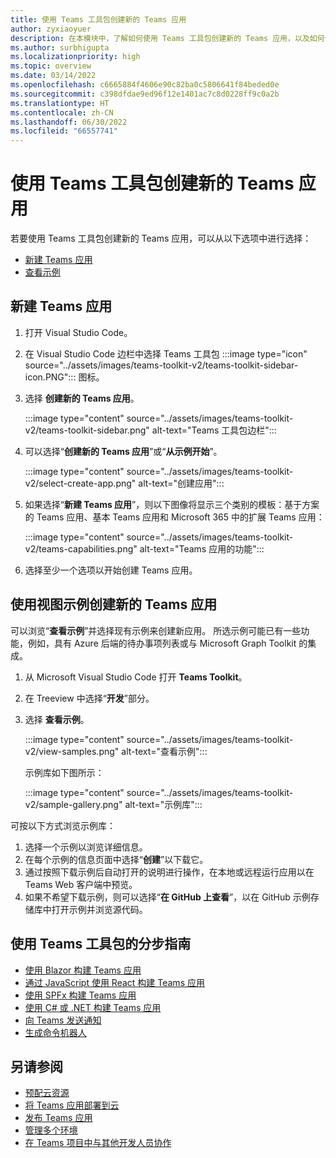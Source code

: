 ```yaml
---
title: 使用 Teams 工具包创建新的 Teams 应用
author: zyxiaoyuer
description: 在本模块中，了解如何使用 Teams 工具包创建新的 Teams 应用，以及如何使用视图示例创建新的 Teams 应用
ms.author: surbhigupta
ms.localizationpriority: high
ms.topic: overview
ms.date: 03/14/2022
ms.openlocfilehash: c6665884f4606e90c82ba0c5806641f84beded0e
ms.sourcegitcommit: c398dfdae9ed96f12e1401ac7c8d0228ff9c0a2b
ms.translationtype: HT
ms.contentlocale: zh-CN
ms.lasthandoff: 06/30/2022
ms.locfileid: "66557741"
---
```

# <a name="create-a-new-teams-app-using-teams-toolkit"></a>使用 Teams 工具包创建新的 Teams 应用 

若要使用 Teams 工具包创建新的 Teams 应用，可以从以下选项中进行选择：

* [新建 Teams 应用](create-new-project.md#create-a-new-teams-app)
* [查看示例](create-new-project.md#create-a-new-teams-app-using-view-samples)

## <a name="create-a-new-teams-app"></a>新建 Teams 应用

1. 打开 Visual Studio Code。
1. 在 Visual Studio Code 边栏中选择 Teams 工具包 :::image type="icon" source="../assets/images/teams-toolkit-v2/teams-toolkit-sidebar-icon.PNG"::: 图标。
1. 选择 **创建新的 Teams 应用**。

   :::image type="content" source="../assets/images/teams-toolkit-v2/teams-toolkit-sidebar.png" alt-text="Teams 工具包边栏":::

1. 可以选择“**创建新的 Teams 应用**”或“**从示例开始**”。

   :::image type="content" source="../assets/images/teams-toolkit-v2/select-create-app.png" alt-text="创建应用":::

1. 如果选择“**新建 Teams 应用**”，则以下图像将显示三个类别的模板：基于方案的 Teams 应用、基本 Teams 应用和 Microsoft 365 中的扩展 Teams 应用：

   :::image type="content" source="../assets/images/teams-toolkit-v2/teams-capabilities.png" alt-text="Teams 应用的功能":::

1. 选择至少一个选项以开始创建 Teams 应用。

## <a name="create-a-new-teams-app-using-view-samples"></a>使用视图示例创建新的 Teams 应用

可以浏览“**查看示例**”并选择现有示例来创建新应用。 所选示例可能已有一些功能，例如，具有 Azure 后端的待办事项列表或与 Microsoft Graph Toolkit 的集成。

 1. 从 Microsoft Visual Studio Code 打开 **Teams Toolkit**。
 1. 在 Treeview 中选择“**开发**”部分。
 1. 选择 **查看示例**。 

    :::image type="content" source="../assets/images/teams-toolkit-v2/view-samples.png" alt-text="查看示例":::

    示例库如下图所示：

    :::image type="content" source="../assets/images/teams-toolkit-v2/sample-gallery.png" alt-text="示例库":::

  可按以下方式浏览示例库：

  1. 选择一个示例以浏览详细信息。
  1. 在每个示例的信息页面中选择“**创建**”以下载它。 
  1. 通过按照下载示例后自动打开的说明进行操作，在本地或远程运行应用以在 Teams Web 客户端中预览。
  1. 如果不希望下载示例，则可以选择“**在 GitHub 上查看**”，以在 GitHub 示例存储库中打开示例并浏览源代码。

## <a name="step-by-step-guides-using-teams-toolkit"></a>使用 Teams 工具包的分步指南

* [使用 Blazor 构建 Teams 应用](../sbs-gs-blazorupdate.yml)
* [通过 JavaScript 使用 React 构建 Teams 应用](../sbs-gs-javascript.yml)
* [使用 SPFx 构建 Teams 应用](../sbs-gs-spfx.yml)
* [使用 C# 或 .NET 构建 Teams 应用](../sbs-gs-csharp.yml)
* [向 Teams 发送通知](../sbs-gs-notificationbot.yml)
* [生成命令机器人](../sbs-gs-commandbot.yml)

## <a name="see-also"></a>另请参阅

* [预配云资源](provision.md)
* [将 Teams 应用部署到云](deploy.md)
* [发布 Teams 应用](../concepts/deploy-and-publish/appsource/publish.md)
* [管理多个环境](TeamsFx-multi-env.md)
* [在 Teams 项目中与其他开发人员协作](TeamsFx-collaboration.md)
